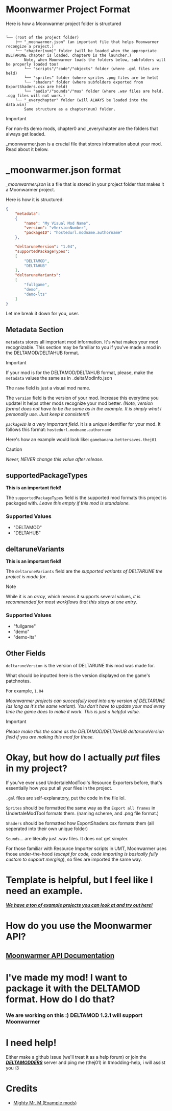 # Moonwarmer Project Format
Here is how a Moonwarmer project folder is structured
```

└── (root of the project folder)
    ├── "_moonwarmer.json" (an important file that helps Moonwarmer recongize a project.)
    └── "chapter(num)" folder (will be loaded when the appropriate DELTARUNE chapter is loaded. chapter0 is the launcher.)
        Note, when Moonwarmer loads the folders below, subfolders will be properly loaded too!
        └── "scripts"/"code"/"objects" folder (where .gml files are held)
        └── "sprites" folder (where sprites .png files are be held)
        └── "shaders" folder (where subfolders exported from ExportShaders.csx are held)
        └── "audio"/"sounds"/"mus" folder (where .wav files are held. .ogg files will not work.)
    └── "_everychapter" folder (will ALWAYS be loaded into the data.win)
        Same structure as a chapter(num) folder.
```

> [!IMPORTANT]
> For non-lts demo mods, chapter0 and _everychapter are the folders that always get loaded.

_moonwarmer.json is a crucial file that stores information about your mod. Read about it below.

# _moonwarmer.json format
*_moonwarmer.json* is a file that is stored in your project folder that makes it a Moonwarmer project. 

Here is how it is structured:

```json
{
    "metadata": 
    {
        "name": "My Visual Mod Name",
        "version": "vVersionNumber",
        "packageID": "hostedurl.modname.authorname"
    },

    "deltaruneVersion": "1.04",
    "supportedPackageTypes": 
    [
        "DELTAMOD",
        "DELTAHUB"
    ],
    "deltaruneVariants":
    [
        "fullgame",
        "demo",
        "demo-lts"
    ]
}
```

Let me break it down for you, user.

## Metadata Section

`metadata` stores all important mod information. It's what makes your mod recognizable.
This section may be familiar to you if you've made a mod in the DELTAMOD/DELTAHUB format.

> [!IMPORTANT]
> If your mod is for the DELTAMOD/DELTAHUB format, please, make the `metadata` values the same as in _deltaModInfo.json

The `name` field is just a visual mod name.

The `version` field is the version of your mod. Increase this everytime you update! It helps other mods recognize your mod better.
*(Note, version format does not have to be the same as in the example. It is simply what I personally use. Just keep it consistent!)*

*`packageID` is a very important field.* It is a *unique* identifier for your mod. It follows this format: `hostedurl.modname.authorname`

Here's how an example would look like: `gamebanana.bettersaves.thej01`
> [!CAUTION]
> *Never, NEVER change this value after release.*

## supportedPackageTypes
**This is an important field!**

The `supportedPackageTypes` field is the supported mod formats this project is packaged with. *Leave this empty if this mod is standalone.*

### Supported Values
- "DELTAMOD"
- "DELTAHUB"

## deltaruneVariants
**This is an important field!**

The `deltaruneVariants` field are the *supported variants of DELTARUNE the project is made for*.

> [!NOTE]
> While it is an *array*, which means it supports several values, *it is recommended for most workflows that this stays at one entry*.

### Supported Values
- "fullgame"
- "demo"
- "demo-lts"

## Other Fields

`deltaruneVersion` is the version of DELTARUNE this mod was made for. 

What should be inputted here is the version displayed on the game's patchnotes.

For example, `1.04`

*Moonwarmer projects can succesfully load into any version of DELTARUNE (as long as it's the same variant). You don't have to update your mod every time the game does to make it work. This is just a helpful value.*

> [!IMPORTANT]
> *Please make this the same as the DELTAMOD/DELTAHUB deltaruneVersion field if you are making this mod for those.*

# Okay, but how do I actually *put* files in my project?
If you've ever used UndertaleModTool's Resource Exporters before, that's essentially how you put all your files in the project. 

`.gml` files are self-explanatory, put the code in the file lol.

`Sprites` should be formatted the same way as the `Export all frames` in UndertaleModTool formats them. (naming scheme, and .png file format.)

`Shaders` should be formatted how ExportShaders.csx formats them (all seperated into their own unique folder)

`Sounds`... are literally just .wav files. It does not get simpler.

For those familiar with Resource Importer scripts in UMT, Moonwarmer uses those under-the-hood (*except for code, code importing is basically fully custom to support merging*), so files are imported the same way.

# Template is helpful, but I feel like I need an example.
[***We have a ton of example projects you can look at and try out here!***](https://github.com/thej01/moonwarmer-example-mods/tree/main/__ExampleMods)

# How do you use the Moonwarmer API?
## [Moonwarmer API Documentation](https://github.com/thej01/moonwarmer-example-mods/wiki)

# I've made my mod! I want to package it with the DELTAMOD format. How do I do that?
### We are working on this :) DELTAMOD 1.2.1 will support Moonwarmer

# I need help!
Either make a github issue (we'll treat it as a help forum)
or join the [***DELTAMODDERS***](https://discord.com/invite/TWkdQQRbPt) server and ping me (thej01) in #modding-help, i will assist you :3

# Credits
- [Mighty Mr. M (Example mods)](https://gamebanana.com/members/4797850)
